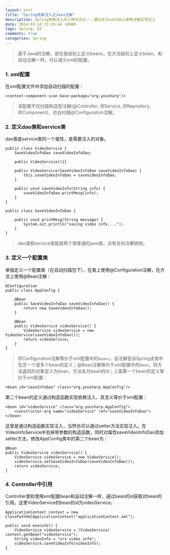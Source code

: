 ```yaml
---
layout: post
title: "Spring依赖注入之Java注解"
description: Spring依赖注入的三种方式之一：通过在Java代码上使用注解实现注入
date: 2014-03-10 23:29:44 +0800
tags: Spring, DI
comments: true
categories: Spring
---
```


> 基于Java的注解，是在类级别上定义beans，在方法级别上定义bean。和自动注解一样，可以减少xml的配置。

### 1. xml配置

在xml配置文件中添加自动扫描的配置：

	<context:component-scan base-package="org.yousharp"/>

>该配置不仅扫描构造型注解(@Controller, @Service, @Repository, @Component)，也会扫描@Configuration注解。

### 2. 定义dao类和service类

dao类是service类的一个属性，是需要注入的对象。

	public class VideoService {
		SaveVideoInfoDao saveVideoInfoDao;

		public VideoService(){}

		public VideoService(SaveVideoInfoDao saveVideoInfoDao) {
			this.saveVideoInfoDao = saveVideoInfoDao;
		}

		public void saveVideoInfo(String info) {
			saveVideoInfoDao.printMesg(info);
		}
	}

	public class SaveVideoInfoDao {

		public void printMesg(String message) {
			System.out.println("saving video info....");
		}
	}

> dao类和service类就是两个很普通的java类，没有任何注解依附。

### 3. 定义一个配置类
单独定义一个配置类（在自动扫描包下），在类上使用@Configuration注解，在方法上使用@Bean注解：

	@Configuration
	public class AppConfig {

		@Bean
		public SaveVideoInfoDao saveVideoInfoDao() {
			return new SaveVideoInfoDao();
		}

		@Bean
		public VideoService videoService() {
			VideoService videoService = new VideoService(saveVideoInfoDao());
			return videoService;
		}
	}

> @Configuration注解等价于xml配置中的`beans`，该注解告诉Spring该类中包含一个或多个bean的定义；@Bean注解等价于xml配置中的`bean`，将方法返回的对象定义为bean，方法名为bean的id；上面第一个bean的定义等价于xml配置：

	<bean id="saveInfoDao" class="org.yousharp.AppConfig"/>

第二个bean的定义通过构造函数实现依赖注入，其含义等价于xml配置：

	<bean id="videoService" class="org.yousharp.AppConfig">
		<constructor-arg name="videoService" ref="saveVideoInfoDao">
	</bean>

这里是通过构造函数实现注入，当然也可以通过setter方法实现注入。在VideoInfoService中去掉带参数的构造函数，同时对属性saveVideoInfoDao添加setter方法，修改AppConfig类中的第二个bean为：

	@Bean
	public VideoService videoService() {
		VideoService videoService = new VideoService();
		videoService.setSaveVideoInfoDao(saveVideoInfoDao());
		return videoService;
	}

### 4. Controller中引用

Controller里和使用xml配置bean和自动注解一样，通过bean的id获取对bean的引用。这里VideoService的bean的id为videoService。

	ApplicationContext context = new ClassPathXmlApplicationContext("applicationContext.xml");

	public void execute() {
		VideoService videoService = (VideoService) context.getBean("videoService");
		String videoInfo = "vrs video info";
		videoService.saveVideoInfo(videoInfo);
	}

